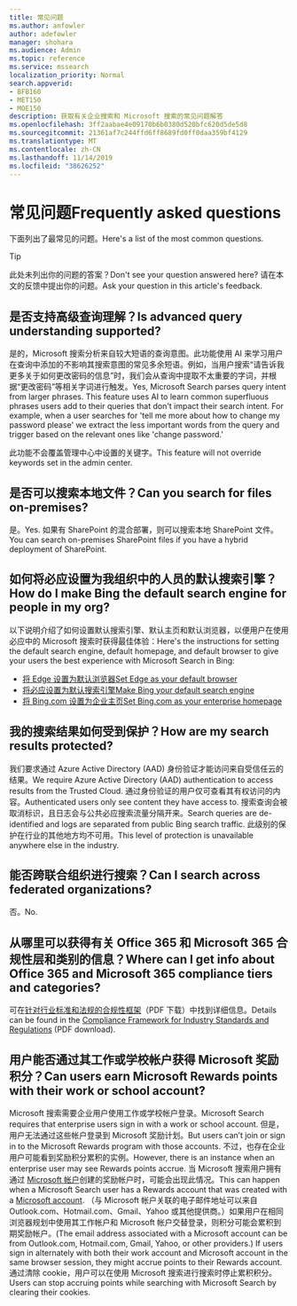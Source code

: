 ```yaml
---
title: 常见问题
ms.author: anfowler
author: adefowler
manager: shohara
ms.audience: Admin
ms.topic: reference
ms.service: mssearch
localization_priority: Normal
search.appverid:
- BFB160
- MET150
- MOE150
description: 获取有关企业搜索和 Microsoft 搜索的常见问题解答
ms.openlocfilehash: 3ff2aabae4e09170b6b0380d520bfc620d5de5d8
ms.sourcegitcommit: 21361af7c244ffd6ff8689fd0ff0daa359bf4129
ms.translationtype: MT
ms.contentlocale: zh-CN
ms.lasthandoff: 11/14/2019
ms.locfileid: "38626252"
---
```

# <a name="frequently-asked-questions"></a><span data-ttu-id="6d5a2-103">常见问题</span><span class="sxs-lookup"><span data-stu-id="6d5a2-103">Frequently asked questions</span></span>

<span data-ttu-id="6d5a2-104">下面列出了最常见的问题。</span><span class="sxs-lookup"><span data-stu-id="6d5a2-104">Here's a list of the most common questions.</span></span>

> [!TIP]
> <span data-ttu-id="6d5a2-105">此处未列出你的问题的答案？</span><span class="sxs-lookup"><span data-stu-id="6d5a2-105">Don't see your question answered here?</span></span> <span data-ttu-id="6d5a2-106">请在本文的反馈中提出你的问题。</span><span class="sxs-lookup"><span data-stu-id="6d5a2-106">Ask your question in this article's feedback.</span></span>

## <a name="is-advanced-query-understanding-supported"></a><span data-ttu-id="6d5a2-107">是否支持高级查询理解？</span><span class="sxs-lookup"><span data-stu-id="6d5a2-107">Is advanced query understanding supported?</span></span>

<span data-ttu-id="6d5a2-p102">是的，Microsoft 搜索分析来自较大短语的查询意图。此功能使用 AI 来学习用户在查询中添加的不影响其搜索意图的常见多余短语。例如，当用户搜索“请告诉我更多关于如何更改密码的信息”时，我们会从查询中提取不太重要的字词，并根据“更改密码”等相关字词进行触发。</span><span class="sxs-lookup"><span data-stu-id="6d5a2-p102">Yes, Microsoft Search parses query intent from larger phrases. This feature uses AI to learn common superfluous phrases users add to their queries that don't impact their search intent. For example, when a user searches for 'tell me more about how to change my password please' we extract the less important words from the query and trigger based on the relevant ones like 'change password.'</span></span>
  
<span data-ttu-id="6d5a2-111">此功能不会覆盖管理中心中设置的关键字。</span><span class="sxs-lookup"><span data-stu-id="6d5a2-111">This feature will not override keywords set in the admin center.</span></span>
  
## <a name="can-you-search-for-files-on-premises"></a><span data-ttu-id="6d5a2-112">是否可以搜索本地文件？</span><span class="sxs-lookup"><span data-stu-id="6d5a2-112">Can you search for files on-premises?</span></span>

<span data-ttu-id="6d5a2-113">是。</span><span class="sxs-lookup"><span data-stu-id="6d5a2-113">Yes.</span></span> <span data-ttu-id="6d5a2-114">如果有 SharePoint 的混合部署，则可以搜索本地 SharePoint 文件。</span><span class="sxs-lookup"><span data-stu-id="6d5a2-114">You can search on-premises SharePoint files if you have a hybrid deployment of SharePoint.</span></span>
  
## <a name="how-do-i-make-bing-the-default-search-engine-for-people-in-my-org"></a><span data-ttu-id="6d5a2-115">如何将必应设置为我组织中的人员的默认搜索引擎？</span><span class="sxs-lookup"><span data-stu-id="6d5a2-115">How do I make Bing the default search engine for people in my org?</span></span>

<span data-ttu-id="6d5a2-116">以下说明介绍了如何设置默认搜索引擎、默认主页和默认浏览器，以便用户在使用必应中的 Microsoft 搜索时获得最佳体验：</span><span class="sxs-lookup"><span data-stu-id="6d5a2-116">Here's the instructions for setting the default search engine, default homepage, and default browser to give your users the best experience with Microsoft Search in Bing:</span></span>

- [<span data-ttu-id="6d5a2-117">将 Edge 设置为默认浏览器</span><span class="sxs-lookup"><span data-stu-id="6d5a2-117">Set Edge as your default browser</span></span>](set-default-browser.md)
- [<span data-ttu-id="6d5a2-118">将必应设置为默认搜索引擎</span><span class="sxs-lookup"><span data-stu-id="6d5a2-118">Make Bing your default search engine</span></span>](set-default-search-engine.md)
- [<span data-ttu-id="6d5a2-119">将 Bing.com 设置为企业主页</span><span class="sxs-lookup"><span data-stu-id="6d5a2-119">Set Bing.com as your enterprise homepage</span></span>](set-default-homepage.md)

  
## <a name="how-are-my-search-results-protected"></a><span data-ttu-id="6d5a2-120">我的搜索结果如何受到保护？</span><span class="sxs-lookup"><span data-stu-id="6d5a2-120">How are my search results protected?</span></span>

<span data-ttu-id="6d5a2-121">我们要求通过 Azure Active Directory (AAD) 身份验证才能访问来自受信任云的结果。</span><span class="sxs-lookup"><span data-stu-id="6d5a2-121">We require Azure Active Directory (AAD) authentication to access results from the Trusted Cloud.</span></span> <span data-ttu-id="6d5a2-122">通过身份验证的用户仅可查看其有权访问的内容。</span><span class="sxs-lookup"><span data-stu-id="6d5a2-122">Authenticated users only see content they have access to.</span></span> <span data-ttu-id="6d5a2-123">搜索查询会被取消标识，且日志会与公共必应搜索流量分隔开来。</span><span class="sxs-lookup"><span data-stu-id="6d5a2-123">Search queries are de-identified and logs are separated from public Bing search traffic.</span></span> <span data-ttu-id="6d5a2-124">此级别的保护在行业的其他地方均不可用。</span><span class="sxs-lookup"><span data-stu-id="6d5a2-124">This level of protection is unavailable anywhere else in the industry.</span></span>

## <a name="can-i-search-across-federated-organizations"></a><span data-ttu-id="6d5a2-125">能否跨联合组织进行搜索？</span><span class="sxs-lookup"><span data-stu-id="6d5a2-125">Can I search across federated organizations?</span></span>

<span data-ttu-id="6d5a2-126">否。</span><span class="sxs-lookup"><span data-stu-id="6d5a2-126">No.</span></span>

## <a name="where-can-i-get-info-about-office-365-and-microsoft-365-compliance-tiers-and-categories"></a><span data-ttu-id="6d5a2-127">从哪里可以获得有关 Office 365 和 Microsoft 365 合规性层和类别的信息？</span><span class="sxs-lookup"><span data-stu-id="6d5a2-127">Where can I get info about Office 365 and Microsoft 365 compliance tiers and categories?</span></span>

<span data-ttu-id="6d5a2-128">可在[针对行业标准和法规的合规性框架](https://download.microsoft.com/download/B/2/7/B27B3EF3-8849-4C18-8BA4-5AD755728620/Compliance%20Framework_customer%20guidance.pdf)（PDF 下载）中找到详细信息。</span><span class="sxs-lookup"><span data-stu-id="6d5a2-128">Details can be found in the [Compliance Framework for Industry Standards and Regulations](https://download.microsoft.com/download/B/2/7/B27B3EF3-8849-4C18-8BA4-5AD755728620/Compliance%20Framework_customer%20guidance.pdf) (PDF download).</span></span>

## <a name="can-users-earn-microsoft-rewards-points-with-their-work-or-school-account"></a><span data-ttu-id="6d5a2-129">用户能否通过其工作或学校帐户获得 Microsoft 奖励积分？</span><span class="sxs-lookup"><span data-stu-id="6d5a2-129">Can users earn Microsoft Rewards points with their work or school account?</span></span>

<span data-ttu-id="6d5a2-130">Microsoft 搜索需要企业用户使用工作或学校帐户登录。</span><span class="sxs-lookup"><span data-stu-id="6d5a2-130">Microsoft Search requires that enterprise users sign in with a work or school account.</span></span> <span data-ttu-id="6d5a2-131">但是，用户无法通过这些帐户登录到 Microsoft 奖励计划。</span><span class="sxs-lookup"><span data-stu-id="6d5a2-131">But users can’t join or sign in to the Microsoft Rewards program with those accounts.</span></span> <span data-ttu-id="6d5a2-132">不过，也存在企业用户可能看到奖励积分累积的实例。</span><span class="sxs-lookup"><span data-stu-id="6d5a2-132">However, there is an instance when an enterprise user may see Rewards points accrue.</span></span> <span data-ttu-id="6d5a2-133">当 Microsoft 搜索用户拥有通过 <a href="https://www.microsoft.com/en-us/welcome?rtc=1">Microsoft 帐户</a>创建的奖励帐户时，可能会出现此情况。</span><span class="sxs-lookup"><span data-stu-id="6d5a2-133">This can happen when a Microsoft Search user has a Rewards account that was created with a <a href="https://www.microsoft.com/en-us/welcome?rtc=1">Microsoft account</a>.</span></span> <span data-ttu-id="6d5a2-134">（与 Microsoft 帐户关联的电子邮件地址可以来自 Outlook.com、Hotmail.com、Gmail、Yahoo 或其他提供商。）如果用户在相同浏览器规划中使用其工作帐户和 Microsoft 帐户交替登录，则积分可能会累积到期奖励帐户。</span><span class="sxs-lookup"><span data-stu-id="6d5a2-134">(The email address associated with a Microsoft account can be from Outlook.com, Hotmail.com, Gmail, Yahoo, or other providers.) If users sign in alternately with both their work account and Microsoft account in the same browser session, they might accrue points to their Rewards account.</span></span> <span data-ttu-id="6d5a2-135">通过清除 cookie，用户可以在使用 Microsoft 搜索进行搜索时停止累积积分。</span><span class="sxs-lookup"><span data-stu-id="6d5a2-135">Users can stop accruing points while searching with Microsoft Search by clearing their cookies.</span></span> 

